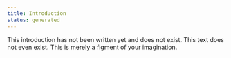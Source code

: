 ```yaml
---
title: Introduction
status: generated
---
```


This introduction has not been written yet and does not exist. This text does not even exist. This is merely a figment of your imagination.